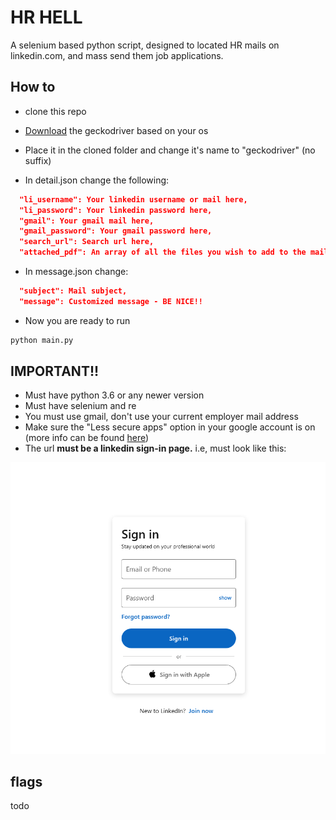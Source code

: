 # HR HELL

A selenium based python script, 
designed to located HR mails on linkedin.com, and mass send them
job applications.

## How to
- clone this repo

- [Download](https://github.com/mozilla/geckodriver/releases) the geckodriver based on your os

- Place it in the cloned folder and change it's name to "geckodriver"
  (no suffix)

- In detail.json change the following:
```json
  "li_username": Your linkedin username or mail here,
  "li_password": Your linkedin password here,
  "gmail": Your gmail mail here,
  "gmail_password": Your gmail password here,
  "search_url": Search url here,
  "attached_pdf": An array of all the files you wish to add to the mail
```
- In message.json change:
```json
  "subject": Mail subject,
  "message": Customized message - BE NICE!!
```
- Now you are ready to run

```bash
python main.py
```

## IMPORTANT!!

- Must have python 3.6 or any newer version
- Must have selenium and re
- You must use gmail, don't use your current employer mail address
- Make sure the "Less secure apps" option in your google account is on
  (more info can be found [here](https://www.dev2qa.com/how-do-i-enable-less-secure-apps-on-gmail/))
- The url **must be a linkedin sign-in page.** i.e, must look like this:

![signin page](/img.png)


## flags

todo
